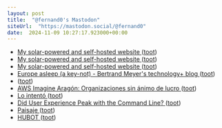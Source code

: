 ```yaml
---
layout: post
title:  "@fernand0's Mastodon"
siteUrl:  "https://mastodon.social/@fernand0"
date:  2024-11-09 10:27:17.923000+00:00
---
```

*  [My solar-powered and self-hosted website ](https://dri.es/my-solar-powered-and-self-hosted-websit) ([toot](https://mastodon.social/@fernand0/113452517813234018))
*  [My solar-powered and self-hosted website ](https://dri.es/my-solar-powered-and-self-hosted-websit) ([toot](https://mastodon.social/@fernand0/113452365109410877))
*  [My solar-powered and self-hosted website ](https://dri.es/my-solar-powered-and-self-hosted-websit) ([toot](https://mastodon.social/@fernand0/113451360662489443))
*  [Europe asleep (a key-not) - Bertrand Meyer's technology+ blog ](https://bertrandmeyer.com/2024/10/29/europe-asleep-key-not) ([toot](https://mastodon.social/@fernand0/113450632164681977))
*  [ ](https://mastodon.manalejandro.com/@ale) ([toot](https://mastodon.social/@fernand0/113449084825361978))
*  [AWS Imagine Aragón: Organizaciones sin ánimo de lucro ](https://aws-experience.com/emea/iberia/e/617c8/aws-imagine-aragon-organizaciones-sin-animo-de-lucro?mkt_tok=MTEyLVRaTS03NjYAAAGWe_dMiHEq5BLsBd6T0BghBF65wCMchwiRF2z4cNJu9nzZkUf-d1D8F_aCXmQO2ZQS7xjlyYqVUb5ImiySur_ZJk7GPT) ([toot](https://mastodon.social/@fernand0/113448742449954160))
*  [Lo intentó ](https://avecesunafoto.wordpress.com/2024/11/08/lo-intento) ([toot](https://mastodon.social/@fernand0/113448510480169504))
*  [Did User Experience Peak with the Command Line? ](https://atthis.link/blog/2024/9899.htm) ([toot](https://mastodon.social/@fernand0/113448420557066193))
*  [Paisaje ](https://www.flickr.com/photos/fernand0/54123090969) ([toot](https://mastodon.social/@fernand0/113448370797755962))
*  [HUBOT ](https://hubot.github.com) ([toot](https://mastodon.social/@fernand0/113448247278372398))

